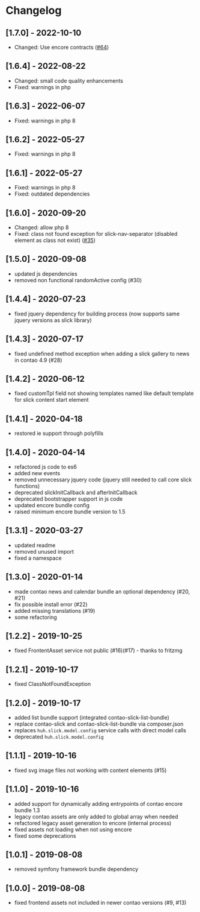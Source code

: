 # Changelog

## [1.7.0] - 2022-10-10
- Changed: Use encore contracts ([#64])

## [1.6.4] - 2022-08-22
- Changed: small code quality enhancements
- Fixed: warnings in php

## [1.6.3] - 2022-06-07
- Fixed: warnings in php 8

## [1.6.2] - 2022-05-27
- Fixed: warnings in php 8

## [1.6.1] - 2022-05-27
- Fixed: warnings in php 8
- Fixed: outdated dependencies

## [1.6.0] - 2020-09-20
- Changed: allow php 8
- Fixed: class not found exception for slick-nav-separator (disabled element as class not exist) ([#35])

## [1.5.0] - 2020-09-08
- updated js dependencies
- removed non functional randomActive config (#30)

## [1.4.4] - 2020-07-23
- fixed jquery dependency for building process (now supports same jquery versions as slick library)

## [1.4.3] - 2020-07-17
- fixed undefined method exception when adding a slick gallery to news in contao 4.9 (#28)

## [1.4.2] - 2020-06-12
- fixed customTpl field not showing templates named like default template for slick content start element

## [1.4.1] - 2020-04-18
- restored ie support through polyfills

## [1.4.0] - 2020-04-14
- refactored js code to es6
- added new events
- removed unnecessary jquery code (jquery still needed to call core slick functions)
- deprecated slickInitCallback and afterInitCallback
- deprecated bootstrapper support in js code
- updated encore bundle config
- raised minimum encore bundle version to 1.5

## [1.3.1] - 2020-03-27
- updated readme
- removed unused import
- fixed a namespace

## [1.3.0] - 2020-01-14
- made contao news and calendar bundle an optional dependency (#20, #21)
- fix possible install error (#22)
- added missing translations (#19)
- some refactoring 

## [1.2.2] - 2019-10-25
- fixed FrontentAsset service not public (#16)(#17) - thanks to fritzmg 

## [1.2.1] - 2019-10-17
- fixed ClassNotFoundException

## [1.2.0] - 2019-10-17
- added list bundle support (integrated contao-slick-list-bundle)
- replace contao-slick and contao-slick-list-bundle via composer.json
- replaces `huh.slick.model.config` service calls with direct model calls
- deprecated `huh.slick.model.config`

## [1.1.1] - 2019-10-16
- fixed svg image files not working with content elements (#15)

## [1.1.0] - 2019-10-16
- added support for dynamically adding entrypoints of contao encore bundle 1.3
- legacy contao assets are only added to global array when needed
- refactored legacy asset generation to encore (internal process)
- fixed assets not loading when not using encore
- fixed some deprecations

## [1.0.1] - 2019-08-08
- removed symfony framework bundle dependency

## [1.0.0] - 2019-08-08
- fixed frontend assets not included in newer contao versions (#9, #13)

[#64]: https://github.com/heimrichhannot/contao-slick-bundle/pull/64
[#35]: https://github.com/heimrichhannot/contao-slick-bundle/issues/35